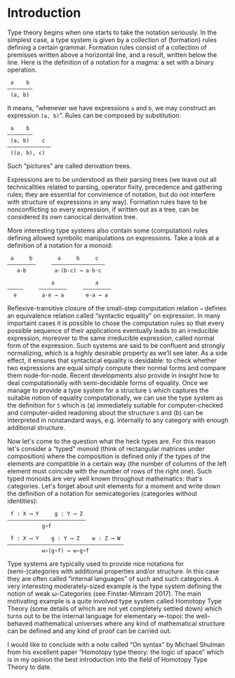 # Introduction

Type theory begins when one starts to take the notation seriously. In the simplest case,
a type system is given by a collection of (formation) rules defining a certain grammar.
Formation rules consist of a collection of premisses written above a horizontal line,
and a result, written below the line. Here is the definition of a notation for a magma:
a set with a binary operation.
```
 a    b
————————
 (a, b)
```

It means, “whenever we have expressions `a` and `b`, we may construct an expression
`(a, b)`”. Rules can be composed by substitution:
```
 a    b
————————
 (a, b)    c
——————————————
 ((a, b), c)
```
Such “pictures” are called derivation trees.

Expressions are to be understood as their parsing trees (we leave out all technicalities related to parsing,
operator fixity, precedence and gathering rules; they are essential for convinience of notation, but do not
interfere with structure of expressions in any way). Formation rules have to be nonconflicting so every
expression, if written out as a tree, can be considered its own canocical derivation tree.

More interesting type systems also contain some (computation) rules defining allowed symbolic manipulations
on expressions. Take a look at a definition of a notation for a monoid:
```
 a     b        a     b     c
—————————     —————————————————
   a·b         a·(b·c) ⇝ a·b·c
   
              a             a
—————     —————————     —————————   
  e        a·e ⇝ a       e·a ⇝ a    
```

Reflexive-transitive closure of the small-step computation relation `⇝` defines an equivalence relation called
“syntactic equality” on expression. In many importaint cases it is possible to chose the computation rules so that
every possible sequence of their applications eventually leads to an irreducible expression, moreover to the same
irreducible expression, called normal form of the expression. Such systems are said to be confluent and strongly
normalizing, which is a highly desirable property as we'll see later. As a side effect, it ensures that
syntactical equality is desidable: to check whether two expressions are equal simply compute their normal forms
and compare them node-for-node. Recent developments also provide in insight how to deal computationally with
semi-decidable forms of equality. Once we manage to provide a type system for a structure `S` which captures
the suitable notion of equality computationally, we can use the type system as the definition for `S`
which is (a) immediately suitable for computer-checked and computer-aided readoning about the structure
`S` and (b) can be interpreted in nonstandard ways, e.g. internally to any category with enough additional
structure.

Now let's come to the question what the heck types are. For this reason let's consider a “typed” monoid
(think of rectangular matrices under composition) where the composition is defined only if the types of
the elements are compatible in a certain way (the number of columns of the left element must coincide
with the number of rows of the right one). Such typed monoids are very well known throughout mathematics:
that's categories. Let's forget about unit elements for a moment and write down the definition
of a notation for semicategories (categories without identities):
```
 f : X ⟶ Y     g : Y ⟶ Z
—————————————————————————
           g∘f
           
 f : X ⟶ Y    g : Y ⟶ Z    w : Z ⟶ W
—————————————————————————————————————
           w∘(g∘f) ⇝ w∘g∘f
```

Type systems are typically used to provide nice notations for (semi-)categories with additional properties and/or
structure. In this case they are often called “internal languages” of such and such categories.
A very interesting moderately-sized example is the type system defining the notion of weak ω-Categories (see Finster-Mimram 2017).
The main motivating example is a quite involved type system called Homotopy Type Theory (some details of which are not yet completely
settled down) which turns out to be the internal language for elementary ∞-topoi: the well-behaved mathematical universes where any kind
of mathematical structure can be defined and any kind of proof can be carried out.

I would like to conclude with a note called “On syntax” by Michael Shulman from his excellent paper “Homotopy type theory: the logic of space” which
is in my opinion the best introduction into the field of Homotopy Type Theory to date.
